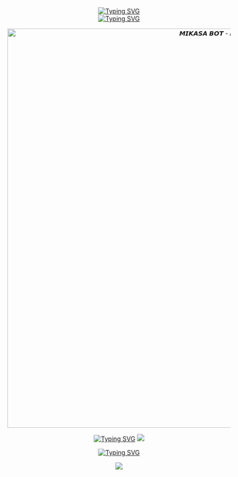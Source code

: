 <div align="center">
<a href="https://git.io/typing-svg"><img src="https://readme-typing-svg.herokuapp.com?font=Barriecito&duration=3000&pause=400&color=ff002f&center=true&vCenter=true&width=885&height=50&lines=𝙈𝙄𝙆𝘼𝙎𝘼+𝘽𝙊𝙏+-+𝙈𝘿" alt="Typing SVG" /></a>

<div align="center">
<a href="https://git.io/typing-svg"><img src="https://readme-typing-svg.herokuapp.com?font=Barriecito&duration=3000&pause=400&color=ff00f2&center=true&vCenter=true&width=885&height=50&lines=𝙑𝙀𝙍𝙎𝙄𝙊𝙉+1.0.0" alt="Typing SVG" /></a>


<p align="center">
<img src="https://th.bing.com/th/id/OIG2.6DYzgwS1ijLpt6wLkkQm?w=1024&h=1024&rs=1&pid=ImgDetMain" alt="𝙈𝙄𝙆𝘼𝙎𝘼 𝘽𝙊𝙏 - 𝙈𝘿" width="900"/>
</p>

<div align="center">
<a href="https://git.io/typing-svg"><img src="https://readme-typing-svg.herokuapp.com?font=Barriecito&duration=3000&pause=400&color=ff006f&center=true&vCenter=true&width=885&height=50&lines=𝘾𝙊𝙉𝙏𝘼𝘾𝙏𝘼𝙈𝙀:" alt="Typing SVG" /></a>
<a href="https://api.whatsapp.com/send/?phone=51936732723&text=𝙈𝙄𝙆𝘼𝙎𝘼 𝘽𝙊𝙏 - 𝙈𝘿 &type=phone_number&app_absent=0" target="blank"><img src="https://img.shields.io/badge/Whatsapp-30302f?style=flat&logo=whatsapp" /></a>

</p> 

<div align="center">
<a href="https://git.io/typing-svg"><img src="https://readme-typing-svg.herokuapp.com?font=Barriecito&duration=3000&pause=400&color=ff7abd&center=true&vCenter=true&width=885&height=50&lines=𝘾𝘼𝙉𝘼𝙇+𝙊𝙁𝙄𝘾𝙄𝘼𝙇" alt="Typing SVG" /></a>

<a href="https://whatsapp.com/channel/0029VajUEsCB4hdNTg04zh1u" target="blank"><img src="https://img.shields.io/badge/𝘾𝘼𝙉𝘼𝙇_𝙊𝙁𝙄𝘾𝙄𝘼𝙇-25D366?style=for-the-badge&logo=whatsapp&logoColor=white" />



